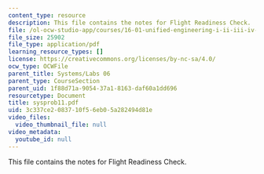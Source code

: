 ```yaml
---
content_type: resource
description: This file contains the notes for Flight Readiness Check.
file: /ol-ocw-studio-app/courses/16-01-unified-engineering-i-ii-iii-iv-fall-2005-spring-2006/3c337ce2083710f56eb05a282494d81e_sysprob11.pdf
file_size: 25902
file_type: application/pdf
learning_resource_types: []
license: https://creativecommons.org/licenses/by-nc-sa/4.0/
ocw_type: OCWFile
parent_title: Systems/Labs 06
parent_type: CourseSection
parent_uid: 1f88d71a-9054-37a1-8163-daf60a1dd696
resourcetype: Document
title: sysprob11.pdf
uid: 3c337ce2-0837-10f5-6eb0-5a282494d81e
video_files:
  video_thumbnail_file: null
video_metadata:
  youtube_id: null
---
```

This file contains the notes for Flight Readiness Check.